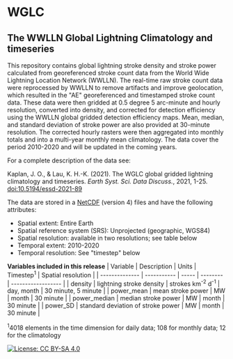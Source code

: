 # WGLC
## The WWLLN Global Lightning Climatology and timeseries

This repository contains global lightning stroke density and stroke power calculated from georeferenced stroke count data from the World Wide Lightning Location Network (WWLLN). The real-time raw stroke count data were reprocessed by WWLLN to remove artifacts and improve geolocation, which resulted in the "AE" georeferenced and timestamped stroke count data. These data were then gridded at 0.5 degree 5 arc-minute and hourly resolution, converted into density, and corrected for detection efficiency using the WWLLN global gridded detection efficiency maps. Mean, median, and standard deviation of stroke power are also provided at 30-minute resolution. The corrected hourly rasters were then aggregated into monthly totals and into a multi-year monthly mean climatology. The data cover the period 2010-2020 and will be updated in the coming years.

For a complete description of the data see:

Kaplan, J. O., & Lau, K. H.-K. (2021). The WGLC global gridded lightning climatology and timeseries. *Earth Syst. Sci. Data Discuss.*, 2021, 1-25. [doi:10.5194/essd-2021-89](https://doi.org/10.5194/essd-2021-89)
 
The data are stored in a [NetCDF](https://www.unidata.ucar.edu/software/netcdf/) (version 4) files and have the following attributes:

- Spatial extent: Entire Earth
- Spatial reference system (SRS): Unprojected (geographic, WGS84)
- Spatial resolution: available in two resolutions; see table below
- Temporal extent: 2010-2020
- Temporal resolution: See "timestep" below

**Variables included in this release**
| Variable | Description | Units | Timestep<sup>1</sup> | Spatial resolution |
| -------------- | ----------- | ----- | -------- | ------------------ |
| density        | lightning stroke density  | strokes km<sup>-2</sup> d<sup>-1</sup>  | day, month  | 30 minute, 5 minute |
| power_mean     | mean stroke power | MW | month | 30 minute |
| power_median   | median stroke power  | MW  | month | 30 minute |
| power_SD       | standard deviation of stroke power  | MW | month  | 30 minute  |

<sup>1</sup>4018 elements in the time dimension for daily data; 108 for monthly data; 12 for the climatology

[![License: CC BY-SA 4.0](https://img.shields.io/badge/License-CC%20BY--SA%204.0-lightgrey.svg)](https://creativecommons.org/licenses/by-sa/4.0/)
